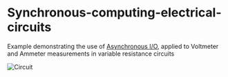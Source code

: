 # Synchronous-computing-electrical-circuits

Example demonstrating the use of [Asynchronous I/O](https://docs.python.org/3/library/asyncio.html), applied to Voltmeter and Ammeter measurements in variable resistance circuits

![Circuit](Circuit.png=100x)
